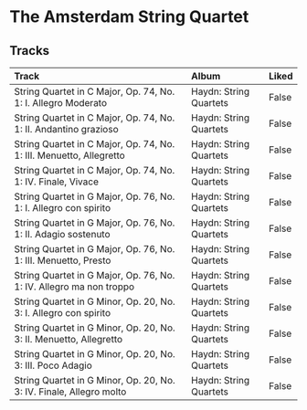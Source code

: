 # The Amsterdam String Quartet

## Tracks

| Track                                                               | Album                  | Liked   |
|:--------------------------------------------------------------------|:-----------------------|:--------|
| String Quartet in C Major, Op. 74, No. 1: I. Allegro Moderato       | Haydn: String Quartets | False   |
| String Quartet in C Major, Op. 74, No. 1: II. Andantino grazioso    | Haydn: String Quartets | False   |
| String Quartet in C Major, Op. 74, No. 1: III. Menuetto, Allegretto | Haydn: String Quartets | False   |
| String Quartet in C Major, Op. 74, No. 1: IV. Finale, Vivace        | Haydn: String Quartets | False   |
| String Quartet in G Major, Op. 76, No. 1: I. Allegro con spirito    | Haydn: String Quartets | False   |
| String Quartet in G Major, Op. 76, No. 1: II. Adagio sostenuto      | Haydn: String Quartets | False   |
| String Quartet in G Major, Op. 76, No. 1: III. Menuetto, Presto     | Haydn: String Quartets | False   |
| String Quartet in G Major, Op. 76, No. 1: IV. Allegro ma non troppo | Haydn: String Quartets | False   |
| String Quartet in G Minor, Op. 20, No. 3: I. Allegro con spirito    | Haydn: String Quartets | False   |
| String Quartet in G Minor, Op. 20, No. 3: II. Menuetto, Allegretto  | Haydn: String Quartets | False   |
| String Quartet in G Minor, Op. 20, No. 3: III. Poco Adagio          | Haydn: String Quartets | False   |
| String Quartet in G Minor, Op. 20, No. 3: IV. Finale, Allegro molto | Haydn: String Quartets | False   |